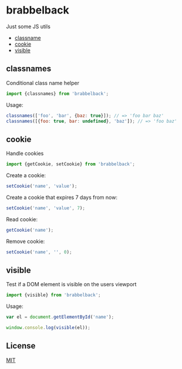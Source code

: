 # brabbelback

Just some JS utils

- [classname](#classnames)
- [cookie](#cookie)
- [visible](#visible)

## classnames

Conditional class name helper

```javascript
import {classnames} from 'brabbelback';
```

Usage:

```javascript
classnames(['foo', 'bar', {baz: true}]); // => 'foo bar baz'
classnames([{foo: true, bar: undefined}, 'baz']); // => 'foo baz'
```

## cookie

Handle cookies

```javascript
import {getCookie, setCookie} from 'brabbelback';
```

Create a cookie:

```javascript
setCookie('name', 'value');
```

Create a cookie that expires 7 days from now:

```javascript
setCookie('name', 'value', 7);
```

Read cookie:

```javascript
getCookie('name');
```

Remove cookie:

```javascript
setCookie('name', '', 0);
```

## visible

Test if a DOM element is visible on the users viewport

```javascript
import {visible} from 'brabbelback';
```

Usage:

```javascript
var el = document.getElementById('name');

window.console.log(visible(el));
```

## License

[MIT](./LICENSE)
